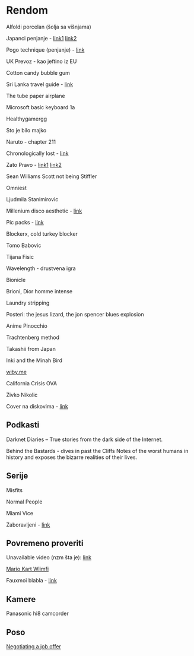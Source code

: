 # Rendom

Alfoldi porcelan (šolja sa višnjama)

Japanci penjanje - [link1](https://m.youtube.com/watch?v=UCj5eHkhYg0) [link2](https://m.youtube.com/watch?v=7gXJap42ZP8)

Pogo technique (penjanje) - [link](https://www.lacrux.com/en/bouldern/pro-tip-pogo-technique-when-bouldering-correctly/)

UK Prevoz - kao jeftino iz EU

Cotton candy bubble gum

Sri Lanka travel guide - [link](https://abrotherabroad.com/backpacking-sri-lanka-travel-guide/)

The tube paper airplane

Microsoft basic keyboard 1a

Healthygamergg

Sto je bilo majko

Naruto - chapter 211

Chronologically lost - [link](http://www.chronologicallylost.com/?m=1)

Zato Pravo - [link1](http://wdoyouw.org/kako-i-kada/akcije/action-images/izbori-za-studentski-parlament/poster-zato) [link2](http://wdoyouw.org/kako-i-kada/studentski-protest-1996-97)

Sean Williams Scott not being Stiffler

Omniest

Ljudmila Stanimirovic

Millenium disco aesthetic - [link](https://cari.institute/aesthetics/millennium-disco)

Pic packs - [link](https://pornolab.net/forum/viewforum.php?f=1728)

Blockerx, cold turkey blocker

Tomo Babovic

Tijana Fisic

Wavelength - drustvena igra

Bionicle

Brioni, Dior homme intense

Laundry stripping

Posteri: the jesus lizard, the jon spencer blues explosion

Anime Pinocchio

Trachtenberg method

Takashii from Japan

Inki and the Minah Bird

[wiby.me](www.wiby.me)

California Crisis OVA

Zivko Nikolic

Cover na diskovima - [link](https://www.reddit.com/r/PiratedGames/comments/1ljrmqy/saw_this_on_tiktok_and_thought_this_is_really_neat/)

## Podkasti

Darknet Diaries – True stories from the dark side of the Internet.

Behind the Bastards - dives in past the Cliffs Notes of the worst humans in history and exposes the bizarre realities of their lives.

## Serije

Misfits

Normal People

Miami Vice

Zaboravljeni - [link](https://www.imdb.com/title/tt0367442/)

## Povremeno proveriti

Unavailable video (nzm šta je): [link](https://youtu.be/Xgt6ONSd7OQ)

[Mario Kart Wiimfi](https://forum.wii-homebrew.com/index.php/Thread/61487-CTGP-revolution-can-t-connect-to-the-internet/?postID=717935#post717935)

Fauxmoi blabla - [link](https://www.reddit.com/r/Fauxmoi/comments/1mkvh9w/which_50_year_old_beloved_american_actor_is_about/)

## Kamere

Panasonic hi8 camcorder

## Poso

[Negotiating a job offer](https://haseebq.com/my-ten-rules-for-negotiating-a-job-offer/)
